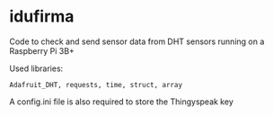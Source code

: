 # idufirma
Code to check and send sensor data from DHT sensors running on a Raspberry Pi 3B+

Used libraries:

    Adafruit_DHT, requests, time, struct, array
    
 A config.ini file is also required to store the Thingyspeak key
